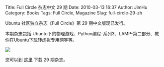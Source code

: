 Title: Full Circle 杂志中文 29 期
Date: 2010-03-13 16:37
Author: JimHu
Category: Books
Tags: Full Circle, Magazine
Slug: full-circle-29-zh

Ubuntu 社区独立杂志《Full Circle》第 29 期中文版现已发行。

本期杂志包括
Ubuntu下的物理游戏、Python编程-系列3、LAMP-第二部分、教你在Ubuntu下玩转虚拟专用网等等。

![](http://www.freeearth.org.cn/wp-content/uploads/2010/02/issue29-zh-CN-300x212.png)

您可以到 [这里](http://www.freeearth.org.cn/2010/02/issue29/) 下载 29
期杂志。
